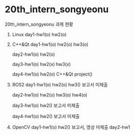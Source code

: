 # 20th_intern_songyeonu
20th_intern_songyeonu
과제 현황

1. Linux
   day1-hw1(o)
        hw2(o)
   
2. C++&Qt
   day1-hw1(o)
        hw2(o)
        hw3(o)
   
   day2-hw1(o)
        hw2(o)
   
   day3-hw1(o)
        hw2(x)
        hw3(x)
   
   day4-hw1(o)
        hw2(o)
        C++&Qt project()
   
4. ROS2
   day1-hw1(o)
        hw2(o)
        hw3() 보고서 미제출
   
   day2-hw1(o)
        hw2(o)
        hw3(o)
        hw4(o)
   
   day3-hw1(o)
        hw2() 보고서 미제출
   
   day4-hw1(o)
        hw2() 보고서 미제출
   
5. OpenCV
   day1-hw1(o)
        hw2() 보고서, 영상 미제출
   day2-hw1
